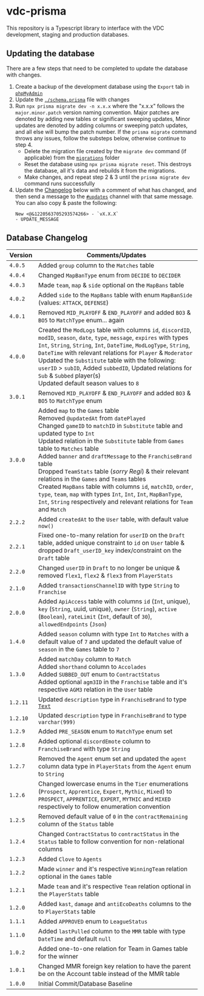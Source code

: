 # vdc-prisma
This repository is a Typescript library to interface with the VDC development, staging and production databases.

## Updating the database
There are a few steps that need to be completed to update the database with changes.
1. Create a backup of the development database using the `Export` tab in [`phpMyAdmin`](https://univps.vps.webdock.cloud/phpmyadmin/index.php)
2. Update the [`./schema.prisma`](./schema.prisma) file with changes
3. Run `npx prisma migrate dev -n x.x.x` where the "x.x.x" follows the `major.minor.patch` version naming convention. Major patches are denoted by adding new tables or significant sweeping updates, Minor updates are denoted by adding columns or sweeping patch updates, and all else will bump the patch number. If the `prisma migrate` command throws any issues, follow the substeps below, otherwise continue to step 4.
    - Delete the migration file created by the `migrate dev` command (if applicable) from the [`migrations`](./migrations/) folder
    - Reset the database using `npx prisma migrate reset`. This destroys the database, all it's data and rebuilds it from the migrations.
    - Make changes, and repeat step 2 & 3 until the `prisma migrate dev` command runs successfully
4. Update the [Changelog](#changelog) below with a comment of what has changed, and then send a message to the [`#updates`](https://discord.com/channels/1027754353207033966/1220564786765500477) channel with that same message. You can also copy & paste the following:
    ```
    New <@&1220563705293574266> - `vX.X.X`
    - UPDATE_MESSAGE
    ```

## Database Changelog
| Version | Comments/Updates |
| - | - |
| `4.0.5` | Added `group` column to the `Matches` table |
| `4.0.4` | Changed `MapBanType` enum from `DECIDE` to `DECIDER` |
| `4.0.3` | Made `team`, `map` & `side` optional on the `MapBans` table |
| `4.0.2` | Added `side` to the `MapBans` table with enum `MapBanSide` (values: `ATTACK`, `DEFENSE`) |
| `4.0.1` | Removed `MID_PLAYOFF` & `END_PLAYOFF` and added `BO3` & `BO5` to `MatchType` enum... again |
| `4.0.0` | Created the `ModLogs` table with columns `id`, `discordID`, `modID`, `season`, `date`, `type`, `message`, `expires` with types `Int`, `String`, `String`, `Int`, `DateTime`, `ModLogType`, `String`, `DateTime` with relevant relations for `Player` & `Moderator` <br> Updated the `Substitute` table with the following: `userID` > `subID`, Added `subbedID`, Updated relations for `Sub` & `Subbed` player(s) <br> Updated default season values to `8` |
| `3.0.1` | Removed `MID_PLAYOFF` & `END_PLAYOFF` and added `BO3` & `BO5` to `MatchType` enum |
| `3.0.0` | Added `map` to the `Games` table <br> Removed `@updatedAt` from `datePlayed` <br> Changed `gameID` to `matchID` in `Substitute` table and updated type to `Int` <br> Updated relation in the `Substitute` table from `Games` table to `Matches` table <br> Added `banner` and `draftMessage` to the `FranchiseBrand` table <br> Dropped `TeamStats` table (*sorry Regi*) & their relevant relations in the `Games` and `Teams` tables <br> Created `MapBans` table with columns `id`, `matchID`, `order`, `type`, `team`, `map` with types `Int`, `Int`, `Int`, `MapBanType`, `Int`, `String` respectively and relevant relations for `Team` and `Match` |
| `2.2.2` | Added `createdAt` to the `User` table, with default value `now()` |
| `2.2.1` | Fixed one-to-many relation for `userID` on the `Draft` table, added unique constraint to `id` on `User` table & dropped `Draft_userID_key` index/constraint on the `Draft` table |
| `2.2.0` | Changed `userID` in `Draft` to no longer be unique & removed `flex1`, `flex2` & `flex3` from `PlayerStats` |
| `2.1.0` | Added `transactionsChannelID` with type `String` to `Franchise` |
| `2.0.0` | Added `ApiAccess` table with columns `id` (`Int`, unique),  `key` (`String`, uuid, unique),  `owner` (`String`),  `active` (`Boolean`), `rateLimit` (`Int`, default of `30`), `allowedEndpoints` (`Json`) |
| `1.4.0` | Added `season` column with type `Int` to `Matches` with a default value of `7` and updated the default value of `season` in the `Games` table to `7`  |
| `1.3.0` | Added `matchDay` column to `Match` <br> Added `shorthand` column to `Accolades` <br> Added `SUBBED_OUT` enum to `ContractStatus` <br> Added optional `agm3ID` in the `Franchise` table and it's respective `AGM3` relation in the `User` table |
| `1.2.11` | Updated `description` type in `FranchiseBrand` to type [`Text`](https://www.prisma.io/docs/orm/overview/databases/mysql) |
| `1.2.10` | Updated `description` type in `FranchiseBrand` to type `varchar(999)` |
| `1.2.9` | Added `PRE_SEASON` enum to `MatchType` enum set |
| `1.2.8` | Added optional `discordEmote` column to `FranchiseBrand` with type `String` |
| `1.2.7` | Removed the `Agent` enum set and updated the `agent` column data type in `PlayerStats` from the `Agent` enum to `String` |
| `1.2.6` | Changed lowercase enums in the `Tier` enumerations (`Prospect`, `Apprentice`, `Expert`, `Mythic`, `Mixed`) to `PROSPECT`, `APPRENTICE`, `EXPERT`, `MYTHIC` and `MIXED` respectively to follow enumeration convention |
| `1.2.5` | Removed default value of `0` in the `contractRemaining` column of the `Status` table |
| `1.2.4` | Changed `ContractStatus` to `contractStatus` in the `Status` table to follow convention for non-relational columns |
| `1.2.3` | Added `Clove` to `Agents` |
| `1.2.2` | Made `winner` and it's respective `WinningTeam` relation optional in the `Games` table |
| `1.2.1` | Made `team` and it's respective `Team` relation optional in the `PlayerStats` table |
| `1.2.0` | Added `kast`, `damage` and `antiEcoDeaths` columns to the to `PlayerStats` table |
| `1.1.1` | Added `APPROVED` enum to `LeagueStatus` |
| `1.1.0` | Added `lastPulled` column to the `MMR` table with type `DateTime` and default `null` |
| `1.0.2` | Added one-to-one relation for Team in Games table for the winner |
| `1.0.1` | Changed MMR foreign key relation to have the parent be on the Account table instead of the MMR table |
| `1.0.0` | Initial Commit/Database Baseline |
